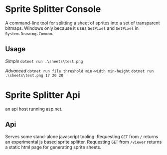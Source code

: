 # Sprite Splitter Console 
A command-line tool for splitting a sheet of sprites into a set of transparent bitmaps. Windows only because it uses `GetPixel` and `SetPixel` in `System.Drawing.Common`.

## Usage
*Simple*
`dotnet run .\sheets\test.png`

*Advanced*
`dotnet run file threshold min-width min-height`
`dotnet run .\sheets\test.png 17 20 20`

# Sprite Splitter Api
an api host running asp.net.

## Api
Serves some stand-alone javascript tooling.
Requesting `GET` from `/` returns an experimental js based sprite splitter.
Requesting `GET` from `/viewer` returns a static html page for generating sprite sheets.
